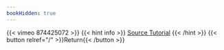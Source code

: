 ```yaml
---
bookHidden: true
---
```


{{< vimeo 874425072 >}}
{{< hint info >}}
[Source Tutorial](https://youtu.be/uOXagWeOAv4?si=DFXY3MYv9PVvsZFr)
{{< /hint >}}
{{< button relref="/" >}}Return{{< /button >}}

